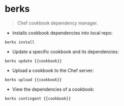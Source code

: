 # berks

> Chef cookbook dependency manager.

- Installs cookbook dependencies into local repo:

`berks install`

- Update a specific cookbook and its dependencies:

`berks update {{cookbook}}`

- Upload a cookbook to the Chef server:

`berks upload {{cookbook}}`

- View the dependencies of a cookbook:

`berks contingent {{cookbook}}`
